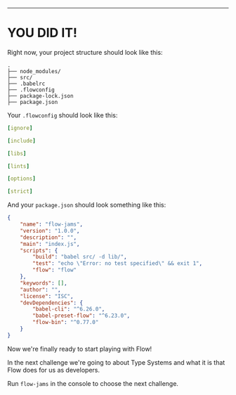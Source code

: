 ---

# YOU DID IT!

Right now, your project structure should look like this:
```
.
├── node_modules/
├── src/
├── .babelrc
├── .flowconfig
├── package-lock.json
├── package.json      
```

Your `.flowconfig` should look like this:
```yaml
[ignore]

[include]

[libs]

[lints]

[options]

[strict]

```

And your `package.json` should look something like this:
```json
{
    "name": "flow-jams",
    "version": "1.0.0",
    "description": "",
    "main": "index.js",
    "scripts": {
        "build": "babel src/ -d lib/",
        "test": "echo \"Error: no test specified\" && exit 1",
        "flow": "flow"
    },
    "keywords": [],
    "author": "",
    "license": "ISC",
    "devDependencies": {
        "babel-cli": "^6.26.0",
        "babel-preset-flow": "^6.23.0",
        "flow-bin": "^0.77.0"
    }
}
```

Now we're finally ready to start playing with Flow!

In the next challenge we're going to about Type Systems and what it is that Flow does for us as developers.

Run `flow-jams` in the console to choose the next challenge.

